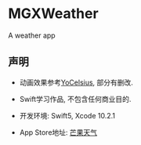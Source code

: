 # MGXWeather
A weather app

## 声明

* 动画效果参考[YoCelsius](https://github.com/YouXianMing/YoCelsius), 部分有删改. 

* Swift学习作品, 不包含任何商业目的. 

* 开发环境: Swift5, Xcode 10.2.1

* App Store地址: [芒果天气](https://apps.apple.com/cn/app/%E8%8A%92%E6%9E%9C%E5%A4%A9%E6%B0%94/id1465883917)

